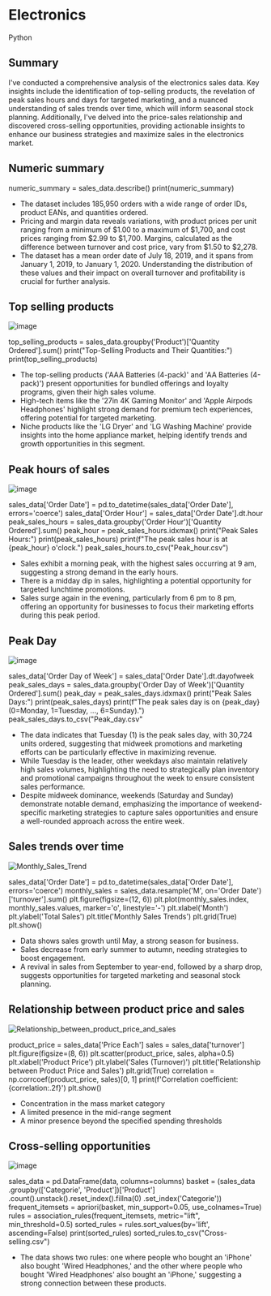 # Electronics
Python

## Summary

I've conducted a comprehensive analysis of the electronics sales data. Key insights include the identification of top-selling products, the revelation of peak sales hours and days for targeted marketing, and a nuanced understanding of sales trends over time, which will inform seasonal stock planning. Additionally, I've delved into the price-sales relationship and discovered cross-selling opportunities, providing actionable insights to enhance our business strategies and maximize sales in the electronics market.

## Numeric summary
numeric_summary = sales_data.describe()
print(numeric_summary)

- The dataset includes 185,950 orders with a wide range of order IDs, product EANs, and quantities ordered.
- Pricing and margin data reveals variations, with product prices per unit ranging from a minimum of $1.00 to a maximum of $1,700, and cost prices ranging from $2.99 to $1,700. Margins, calculated as the difference between turnover and cost price, vary from $1.50 to $2,278.
- The dataset has a mean order date of July 18, 2019, and it spans from January 1, 2019, to January 1, 2020. Understanding the distribution of these values and their impact on overall turnover and profitability is crucial for further analysis.

## Top selling products

![image](https://github.com/beishenov3197/electronics/assets/112967670/ed63084a-b389-4184-bc40-b88a3b3663f7)

top_selling_products = sales_data.groupby('Product')['Quantity Ordered'].sum()
print("Top-Selling Products and Their Quantities:")
print(top_selling_products)

- The top-selling products ('AAA Batteries (4-pack)' and 'AA Batteries (4-pack)') present opportunities for bundled offerings and loyalty programs, given their high sales volume.
- High-tech items like the '27in 4K Gaming Monitor' and 'Apple Airpods Headphones' highlight strong demand for premium tech experiences, offering potential for targeted marketing.
- Niche products like the 'LG Dryer' and 'LG Washing Machine' provide insights into the home appliance market, helping identify trends and growth opportunities in this segment.

## Peak hours of sales

![image](https://github.com/beishenov3197/electronics/assets/112967670/4eff7531-5fa7-471b-9bec-37e917870776)

sales_data['Order Date'] = pd.to_datetime(sales_data['Order Date'], errors='coerce')
sales_data['Order Hour'] = sales_data['Order Date'].dt.hour
peak_sales_hours = sales_data.groupby('Order Hour')['Quantity Ordered'].sum()
peak_hour = peak_sales_hours.idxmax()
print("Peak Sales Hours:")
print(peak_sales_hours)
print(f"The peak sales hour is at {peak_hour} o'clock.")
peak_sales_hours.to_csv("Peak_hour.csv")

- Sales exhibit a morning peak, with the highest sales occurring at 9 am, suggesting a strong demand in the early hours.
- There is a midday dip in sales, highlighting a potential opportunity for targeted lunchtime promotions.
- Sales surge again in the evening, particularly from 6 pm to 8 pm, offering an opportunity for businesses to focus their marketing efforts during this peak period.

## Peak Day

![image](https://github.com/beishenov3197/electronics/assets/112967670/b117f706-4087-4e7a-bb81-ed4800f6ed3c)

sales_data['Order Day of Week'] = sales_data['Order Date'].dt.dayofweek
peak_sales_days = sales_data.groupby('Order Day of Week')['Quantity Ordered'].sum()
peak_day = peak_sales_days.idxmax()
print("Peak Sales Days:")
print(peak_sales_days)
print(f"The peak sales day is on {peak_day} (0=Monday, 1=Tuesday, ..., 6=Sunday).")
peak_sales_days.to_csv("Peak_day.csv"


- The data indicates that Tuesday (1) is the peak sales day, with 30,724 units ordered, suggesting that midweek promotions and marketing efforts can be particularly effective in maximizing revenue.
- While Tuesday is the leader, other weekdays also maintain relatively high sales volumes, highlighting the need to strategically plan inventory and promotional campaigns throughout the week to ensure consistent sales performance.
- Despite midweek dominance, weekends (Saturday and Sunday) demonstrate notable demand, emphasizing the importance of weekend-specific marketing strategies to capture sales opportunities and ensure a well-rounded approach across the entire week.

## Sales trends over time

![Monthly_Sales_Trend](https://github.com/beishenov3197/electronics/assets/112967670/aefe7948-14b4-4411-b1b4-7d9b7211ebd4)

sales_data['Order Date'] = pd.to_datetime(sales_data['Order Date'], errors='coerce')
monthly_sales = sales_data.resample('M', on='Order Date')['turnover'].sum()
plt.figure(figsize=(12, 6))
plt.plot(monthly_sales.index, monthly_sales.values, marker='o', linestyle='-')
plt.xlabel('Month')
plt.ylabel('Total Sales')
plt.title('Monthly Sales Trends')
plt.grid(True)
plt.show()

- Data shows sales growth until May, a strong season for business.
- Sales decrease from early summer to autumn, needing strategies to boost engagement.
- A revival in sales from September to year-end, followed by a sharp drop, suggests opportunities for targeted marketing and seasonal stock planning.

## Relationship between product price and sales

![Relationship_between_product_price_and_sales](https://github.com/beishenov3197/electronics/assets/112967670/f80ed6e7-814c-4c91-9f41-2569fa77028d)

product_price = sales_data['Price Each']
sales = sales_data['turnover']
plt.figure(figsize=(8, 6))
plt.scatter(product_price, sales, alpha=0.5)
plt.xlabel('Product Price')
plt.ylabel('Sales (Turnover)')
plt.title('Relationship between Product Price and Sales')
plt.grid(True)
correlation = np.corrcoef(product_price, sales)[0, 1]
print(f'Correlation coefficient: {correlation:.2f}')
plt.show()

- Concentration in the mass market category
- A limited presence in the mid-range segment
- A minor presence beyond the specified spending thresholds
  
## Cross-selling opportunities

![image](https://github.com/beishenov3197/electronics/assets/112967670/612e0cb7-ccee-4901-b3fc-08b2d91dc891)

sales_data = pd.DataFrame(data, columns=columns)
basket = (sales_data
          .groupby(['Categorie', 'Product'])['Product']
          .count().unstack().reset_index().fillna(0)
          .set_index('Categorie'))
frequent_itemsets = apriori(basket, min_support=0.05, use_colnames=True)
rules = association_rules(frequent_itemsets, metric="lift", min_threshold=0.5)
sorted_rules = rules.sort_values(by='lift', ascending=False)
print(sorted_rules)
sorted_rules.to_csv("Cross-selling.csv")

- The data shows two rules: one where people who bought an 'iPhone' also bought 'Wired Headphones,' and the other where people who bought 'Wired Headphones' also bought an 'iPhone,' suggesting a strong connection between these products.
